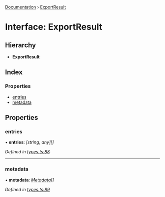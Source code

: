 [Documentation](../README.md) › [ExportResult](exportresult.md)

# Interface: ExportResult

## Hierarchy

* **ExportResult**

## Index

### Properties

* [entries](exportresult.md#entries)
* [metadata](exportresult.md#metadata)

## Properties

###  entries

• **entries**: *[string, any][]*

*Defined in [types.ts:88](https://github.com/badbatch/cachemap/blob/631c61b/packages/core/src/types.ts#L88)*

___

###  metadata

• **metadata**: *[Metadata](metadata.md)[]*

*Defined in [types.ts:89](https://github.com/badbatch/cachemap/blob/631c61b/packages/core/src/types.ts#L89)*
